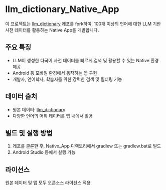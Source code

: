 # llm_dictionary_Native_App

이 프로젝트는 [llm_dictionary](https://github.com/valkyrie8787/llm_dictionary) 레포를 fork하여, 100개 이상의 언어에 대한 LLM 기반 사전 데이터를 활용하는 Native App을 개발합니다.

## 주요 특징

- LLM이 생성한 다국어 사전 데이터를 빠르게 검색 및 활용할 수 있는 Native 환경 제공
- Android 등 모바일 환경에서 동작하는 앱 구현
- 개발자, 언어학자, 학습자를 위한 강력한 검색 및 필터링 기능

## 데이터 출처

- 원본 데이터: [llm_dictionary](https://github.com/valkyrie8787/llm_dictionary)
- 다양한 언어의 어휘 데이터를 앱 내에서 활용

## 빌드 및 실행 방법

1. 레포를 클론한 후, Native_App 디렉토리에서 gradlew 또는 gradlew.bat로 빌드
2. Android Studio 등에서 실행 가능

## 라이선스

원본 데이터 및 앱 모두 오픈소스 라이선스 적용
